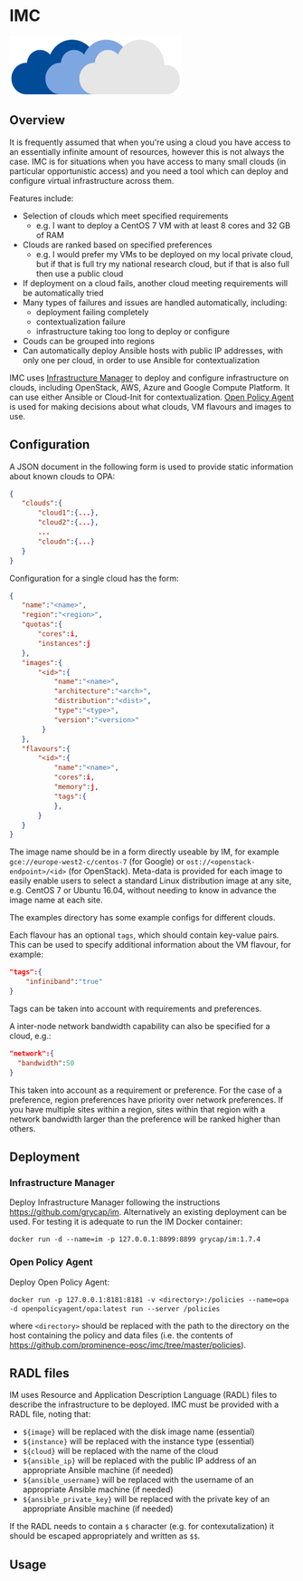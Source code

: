 # IMC

![clouds](imc.png)

## Overview

It is frequently assumed that when you're using a cloud you have access to an essentially infinite amount of resources, however this is not always the case. IMC is for situations when you have access to many small clouds (in particular opportunistic access) and you need a tool which can deploy and configure virtual infrastructure across them.

Features include:
* Selection of clouds which meet specified requirements
  * e.g. I want to deploy a CentOS 7 VM with at least 8 cores and 32 GB of RAM
* Clouds are ranked based on specified preferences
  * e.g. I would prefer my VMs to be deployed on my local private cloud, but if that is full try my national research cloud, but if that is also full then use a public cloud
* If deployment on a cloud fails, another cloud meeting requirements will be automatically tried
* Many types of failures and issues are handled automatically, including:
  * deployment failing completely
  * contextualization failure
  * infrastructure taking too long to deploy or configure
* Couds can be grouped into regions
* Can automatically deploy Ansible hosts with public IP addresses, with only one per cloud, in order to use Ansible for contextualization

IMC uses [Infrastructure Manager](https://github.com/grycap/im) to deploy and configure infrastructure on clouds, including OpenStack, AWS, Azure and Google Compute Platform. It can use either Ansible or Cloud-Init for contextualization. [Open Policy Agent](https://www.openpolicyagent.org) is used for making decisions about what clouds, VM flavours and images to use.

## Configuration
A JSON document in the following form is used to provide static information about known clouds to OPA:
```json
{
   "clouds":{
       "cloud1":{...},
       "cloud2":{...},
       ...
       "cloudn":{...}    
   }
}
```
Configuration for a single cloud has the form:
```json
{
   "name":"<name>",
   "region":"<region>",
   "quotas":{
       "cores":i,
       "instances":j
   },
   "images":{
       "<id>":{
           "name":"<name>",
           "architecture":"<arch>",
           "distribution":"<dist>",
           "type":"<type>",
           "version":"<version>"
        }   
   },
   "flavours":{
       "<id>":{
           "name":"<name>",
           "cores":i,
           "memory":j,
           "tags":{
           },
       } 
   }
}
```
The image name should be in a form directly useable by IM, for example `gce://europe-west2-c/centos-7` (for Google) or `ost://<openstack-endpoint>/<id>` (for OpenStack). Meta-data is provided for each image to easily enable users to select a standard Linux distribution image at any site, e.g. CentOS 7 or Ubuntu 16.04, without needing to know in advance the image name at each site.

The examples directory has some example configs for different clouds.

Each flavour has an optional `tags`, which should contain key-value pairs. This can be used to specify additional information about the VM flavour, for example:
```json
"tags":{
    "infiniband":"true"
}
```
Tags can be taken into account with requirements and preferences. 

A inter-node network bandwidth capability can also be specified for a cloud, e.g.:
```json
"network":{
  "bandwidth":50
}
```
This taken into account as a requirement or preference. For the case of a preference, region preferences have priority over network preferences. If you have multiple sites within a region, sites within that region with a network bandwidth larger than the preference will be ranked higher than others.

## Deployment
### Infrastructure Manager
Deploy Infrastructure Manager following the instructions https://github.com/grycap/im. Alternatively an existing deployment can be used. For testing it is adequate to run the IM Docker container:
```
docker run -d --name=im -p 127.0.0.1:8899:8899 grycap/im:1.7.4
```

### Open Policy Agent
Deploy Open Policy Agent:
```
docker run -p 127.0.0.1:8181:8181 -v <directory>:/policies --name=opa -d openpolicyagent/opa:latest run --server /policies
```
where `<directory>` should be replaced with the path to the directory on the host containing the policy and data files (i.e. the contents of https://github.com/prominence-eosc/imc/tree/master/policies).

## RADL files

IM uses Resource and Application Description Language (RADL) files to describe the infrastructure to be deployed. IMC must be provided with a RADL file, noting that:
* `${image}` will be replaced with the disk image name (essential)
* `${instance}` will be replaced with the instance type (essential)
* `${cloud}` will be replaced with the name of the cloud
* `${ansible_ip}` will be replaced with the public IP address of an appropriate Ansible machine (if needed)
* `${ansible_username}` will be replaced with the username of an appropriate Ansible machine (if needed)
* `${ansible_private_key}` will be replaced with the private key of an appropriate Ansible machine (if needed)

If the RADL needs to contain a `$` character (e.g. for contexutalization) it should be escaped appropriately and written as `$$`.

## Usage

